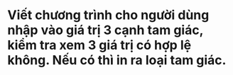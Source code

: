 # Viết chương trình cho người dùng nhập vào giá trị 3 cạnh tam giác, kiểm tra xem 3 giá trị có hợp lệ không. Nếu có thì in ra loại tam giác.
